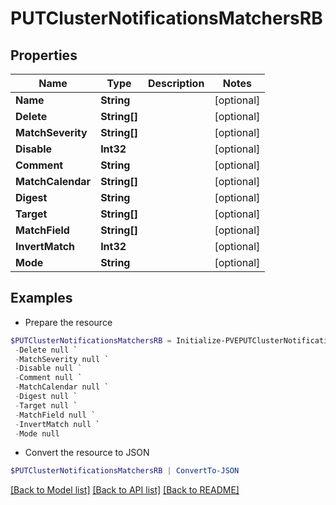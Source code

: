 # PUTClusterNotificationsMatchersRB
## Properties

Name | Type | Description | Notes
------------ | ------------- | ------------- | -------------
**Name** | **String** |  | [optional] 
**Delete** | **String[]** |  | [optional] 
**MatchSeverity** | **String[]** |  | [optional] 
**Disable** | **Int32** |  | [optional] 
**Comment** | **String** |  | [optional] 
**MatchCalendar** | **String[]** |  | [optional] 
**Digest** | **String** |  | [optional] 
**Target** | **String[]** |  | [optional] 
**MatchField** | **String[]** |  | [optional] 
**InvertMatch** | **Int32** |  | [optional] 
**Mode** | **String** |  | [optional] 

## Examples

- Prepare the resource
```powershell
$PUTClusterNotificationsMatchersRB = Initialize-PVEPUTClusterNotificationsMatchersRB  -Name null `
 -Delete null `
 -MatchSeverity null `
 -Disable null `
 -Comment null `
 -MatchCalendar null `
 -Digest null `
 -Target null `
 -MatchField null `
 -InvertMatch null `
 -Mode null
```

- Convert the resource to JSON
```powershell
$PUTClusterNotificationsMatchersRB | ConvertTo-JSON
```

[[Back to Model list]](../README.md#documentation-for-models) [[Back to API list]](../README.md#documentation-for-api-endpoints) [[Back to README]](../README.md)

